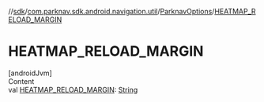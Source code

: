 //[sdk](../../../index.md)/[com.parknav.sdk.android.navigation.util](../index.md)/[ParknavOptions](index.md)/[HEATMAP_RELOAD_MARGIN](-h-e-a-t-m-a-p_-r-e-l-o-a-d_-m-a-r-g-i-n.md)



# HEATMAP_RELOAD_MARGIN  
[androidJvm]  
Content  
val [HEATMAP_RELOAD_MARGIN](-h-e-a-t-m-a-p_-r-e-l-o-a-d_-m-a-r-g-i-n.md): [String](https://developer.android.com/reference/kotlin/java/lang/String.html)  



